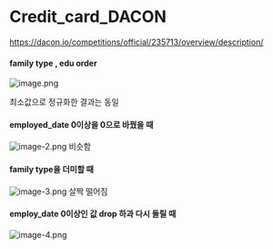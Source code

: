 # Credit_card_DACON
https://dacon.io/competitions/official/235713/overview/description/


#### family type , edu order
![image.png](attachment:image.png)

최소값으로 정규화한 결과는 동일 

#### employed_date 0이상을 0으로 바꿨을 때
![image-2.png](attachment:image-2.png)
비슷함

#### family type을 더미할 때 
![image-3.png](attachment:image-3.png)
살짝 떨어짐

#### employ_date 0이상인 값 drop 하과 다시 돌릴 때 
![image-4.png](attachment:image-4.png)